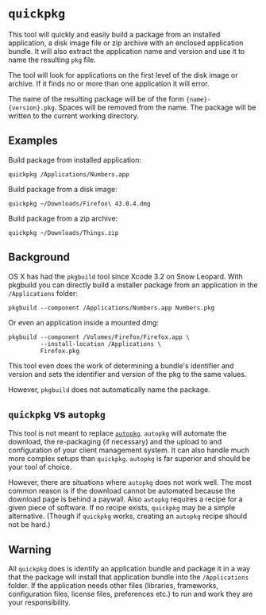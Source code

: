 # `quickpkg`

This tool will quickly and easily build a package from an installed application, a disk image file or zip archive with an enclosed application bundle. It will also extract the application name and version and use it to name the resulting `pkg` file. 

The tool will look for applications on the first level of the disk image or archive. If it finds no or more than one application it will error.

The name of the resulting package will be of the form `{name}-{version}.pkg`. Spaces will be removed from the name. The package will be written to the current working directory.

## Examples

Build package from installed application:

```
quickpkg /Applications/Numbers.app
```

Build package from a disk image:

```
quickpkg ~/Downloads/Firefox\ 43.0.4.dmg
```

Build package from a zip archive:

```
quickpkg ~/Downloads/Things.zip
```

## Background

OS X has had the `pkgbuild` tool since Xcode 3.2 on Snow Leopard. With pkgbuild you can directly build a installer package from an application in the `/Applications` folder:

```
pkgbuild --component /Applications/Numbers.app Numbers.pkg
```

Or even an application inside a mounted dmg:

```
pkgbuild --component /Volumes/Firefox/Firefox.app \
         --install-location /Applications \
         Firefox.pkg
```

This tool even does the work of determining a bundle's identifier and version and sets the identifier and version of the pkg to the same values.

However, `pkgbuild` does not automatically name the package.

## `quickpkg` vs `autopkg`

This tool is not meant to replace [`autopkg`](https://github.com/autopkg/autopkg). `autopkg` will automate the download, the re-packaging (if necessary) and the upload to and configuration of your client management system. It can also handle much more complex setups than `quickpkg`. `autopkg` is far superior and should be your tool of choice.

However, there are situations where `autopkg` does not work well. The most common reason is if the download cannot be automated because the download page is behind a paywall. Also `autopkg` requires a recipe for a given piece of software. If no recipe exists, `quickpkg` may be a simple alternative. (Though if `quickpkg` works, creating an `autopkg` recipe should not be hard.) 

## Warning

All `quickpkg` does is identify an application bundle and package it in a way that the package will install that application bundle into the `/Applications` folder. If the application needs other files (libraries, frameworks, configuration files, license files, preferences etc.) to run and work they are your responsibility. 